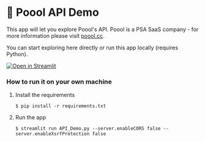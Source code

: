 # 🎈 Poool API Demo

This app will let you explore Poool's API.
Poool is a PSA SaaS company - for more information please visit [poool.cc](https://www.poool.cc).

You can start exploring here directly or run this app locally (requires Python).

[![Open in Streamlit](https://static.streamlit.io/badges/streamlit_badge_black_white.svg)](https://poool-api-demo.streamlit.app/)

### How to run it on your own machine

1. Install the requirements

   ```
   $ pip install -r requirements.txt
   ```

2. Run the app

   ```
   $ streamlit run API_Demo.py --server.enableCORS false --server.enableXsrfProtection false
   ```
